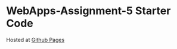 # WebApps-Assignment-5 Starter Code

Hosted at [Github Pages]( https://44-563-web-apps-f22.github.io/44563-webapps-assignment-5-S535530/insects.html)